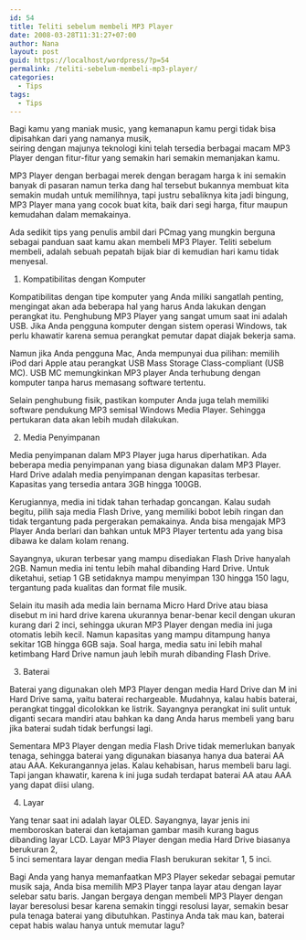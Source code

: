 ```yaml
---
id: 54
title: Teliti sebelum membeli MP3 Player
date: 2008-03-28T11:31:27+07:00
author: Nana
layout: post
guid: https://localhost/wordpress/?p=54
permalink: /teliti-sebelum-membeli-mp3-player/
categories:
  - Tips
tags:
  - Tips
---
```

Bagi kamu yang maniak music, yang kemanapun kamu pergi tidak bisa dipisahkan dari yang namanya musik,  
seiring dengan majunya teknologi kini telah tersedia berbagai macam MP3 Player dengan fitur-fitur yang semakin hari semakin memanjakan kamu.

MP3 Player dengan berbagai merek dengan beragam harga k ini semakin banyak di pasaran namun terka dang hal tersebut bukannya membuat kita semakin mudah untuk memilihnya, tapi justru sebaliknya kita jadi bingung,  
MP3 Player mana yang cocok buat kita, baik dari segi harga, fitur maupun kemudahan dalam memakainya.

Ada sedikit tips yang penulis ambil dari PCmag yang mungkin berguna sebagai panduan saat kamu akan membeli MP3 Player. Teliti sebelum membeli, adalah sebuah pepatah bijak biar di kemudian hari kamu tidak menyesal.

1. Kompatibilitas dengan Komputer

Kompatibilitas dengan tipe komputer yang Anda miliki sangatlah penting, mengingat akan ada beberapa hal yang harus Anda lakukan dengan perangkat itu. Penghubung MP3 Player yang sangat umum saat ini adalah USB. Jika Anda pengguna komputer dengan sistem operasi Windows, tak perlu khawatir karena semua perangkat pemutar dapat diajak bekerja sama.

Namun jika Anda pengguna Mac, Anda mempunyai dua pilihan: memilih iPod dari Apple atau perangkat USB Mass Storage Class-compliant (USB MC). USB MC memungkinkan MP3 player Anda terhubung dengan komputer tanpa harus memasang software tertentu.

Selain penghubung fisik, pastikan komputer Anda juga telah memiliki software pendukung MP3 semisal Windows Media Player. Sehingga pertukaran data akan lebih mudah dilakukan.

2. Media Penyimpanan

Media penyimpanan dalam MP3 Player juga harus diperhatikan. Ada beberapa media penyimpanan yang biasa digunakan dalam MP3 Player. Hard Drive adalah media penyimpanan dengan kapasitas terbesar. Kapasitas yang tersedia antara 3GB hingga 100GB.

Kerugiannya, media ini tidak tahan terhadap goncangan. Kalau sudah begitu, pilih saja media Flash Drive, yang memiliki bobot lebih ringan dan tidak tergantung pada pergerakan pemakainya. Anda bisa mengajak MP3 Player Anda berlari dan bahkan untuk MP3 Player tertentu ada yang bisa dibawa ke dalam kolam renang.

Sayangnya, ukuran terbesar yang mampu disediakan Flash Drive hanyalah 2GB. Namun media ini tentu lebih mahal dibanding Hard Drive. Untuk diketahui, setiap 1 GB setidaknya mampu menyimpan 130 hingga 150 lagu, tergantung pada kualitas dan format file musik.

Selain itu masih ada media lain bernama Micro Hard Drive atau biasa disebut m ini hard drive karena ukurannya benar-benar kecil dengan ukuran kurang dari 2 inci, sehingga ukuran MP3 Player dengan media ini juga otomatis lebih kecil. Namun kapasitas yang mampu ditampung hanya sekitar 1GB hingga 6GB saja. Soal harga, media satu ini lebih mahal ketimbang Hard Drive namun jauh lebih murah dibanding Flash Drive.

3. Baterai

Baterai yang digunakan oleh MP3 Player dengan media Hard Drive dan M ini Hard Drive sama, yaitu baterai rechargeable. Mudahnya, kalau habis baterai, perangkat tinggal dicolokkan ke listrik. Sayangnya perangkat ini sulit untuk diganti secara mandiri atau bahkan ka dang Anda harus membeli yang baru jika baterai sudah tidak berfungsi lagi.

Sementara MP3 Player dengan media Flash Drive tidak memerlukan banyak tenaga, sehingga baterai yang digunakan biasanya hanya dua baterai AA atau AAA. Kekurangannya jelas. Kalau kehabisan, harus membeli baru lagi. Tapi jangan khawatir, karena k ini juga sudah terdapat baterai AA atau AAA yang dapat diisi ulang.

4. Layar

Yang tenar saat ini adalah layar OLED. Sayangnya, layar jenis ini memboroskan baterai dan ketajaman gambar masih kurang bagus dibanding layar LCD. Layar MP3 Player dengan media Hard Drive biasanya berukuran 2,  
5 inci sementara layar dengan media Flash berukuran sekitar 1, 5 inci.

Bagi Anda yang hanya memanfaatkan MP3 Player sekedar sebagai pemutar musik saja, Anda bisa memilih MP3 Player tanpa layar atau dengan layar selebar satu baris. Jangan bergaya dengan membeli MP3 Player dengan layar beresolusi besar karena semakin tinggi resolusi layar, semakin besar pula tenaga baterai yang dibutuhkan. Pastinya Anda tak mau kan, baterai cepat habis walau hanya untuk memutar lagu?